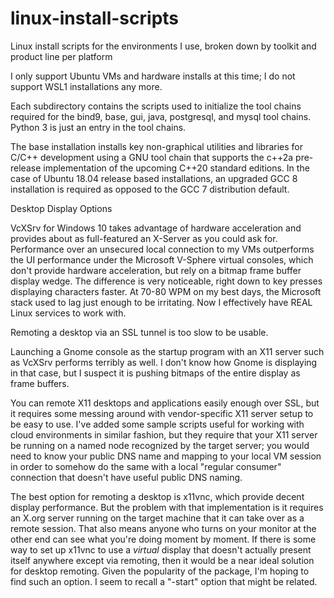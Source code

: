 # linux-install-scripts
Linux install scripts for the environments I use, broken down by toolkit and product line per platform

I only support Ubuntu VMs and hardware installs at this time; I do not support WSL1 installations any more.

Each subdirectory contains the scripts used to initialize the tool chains
required for the bind9, base, gui, java, postgresql, and mysql tool chains.
Python 3 is just an entry in the tool chains.

The base installation installs key non-graphical utilities and libraries
for C/C++ development using a GNU tool chain that supports the c++2a
pre-release implementation of the upcoming C++20 standard editions.  In
the case of Ubuntu 18.04 release based installations, an upgraded GCC 8
installation is required as opposed to the GCC 7 distribution default.


Desktop Display Options

VcXSrv for Windows 10 takes advantage of hardware acceleration and
provides about as full-featured an X-Server as you could ask for.
Performance over an unsecured local connection to my VMs outperforms
the UI performance under the Microsoft V-Sphere virtual consoles,
which don't provide hardware acceleration, but rely on a bitmap
frame buffer display wedge.  The difference is very noticeable, right
down to key presses displaying characters faster.  At 70-80 WPM on my
best days, the Microsoft stack used to lag just enough to be irritating.
Now I effectively have REAL Linux services to work with.

Remoting a desktop via an SSL tunnel is too slow to be usable.

Launching a Gnome console as the startup program with an X11 server
such as VcXSrv performs terribly as well.  I don't know how Gnome
is displaying in that case, but I suspect it is pushing bitmaps of the
entire display as frame buffers.

You can remote X11 desktops and applications easily enough over SSL,
but it requires some messing around with vendor-specific X11 server
setup to be easy to use.  I've added some sample scripts useful for
working with cloud environments in similar fashion, but they require
that your X11 server be running on a named node recognized by the
target server; you would need to know your public DNS name and mapping
to your local VM session in order to somehow do the same with a local
"regular consumer" connection that doesn't have useful public DNS naming.

The best option for remoting a desktop is x11vnc, which provide decent
display performance.  But the problem with that implementation is it requires
an X.org server running on the target machine that it can take over as a 
remote session.  That also means anyone who turns on your monitor at the
other end can see what you're doing moment by moment.  If there is some
way to set up x11vnc to use a *virtual* display that doesn't actually
present itself anywhere except via remoting, then it would be a near
ideal solution for desktop remoting.  Given the popularity of the
package, I'm hoping to find such an option.  I seem to recall a "-start"
option that might be related.
